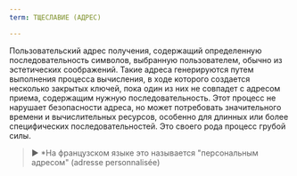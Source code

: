 ```yaml
---
term: ТЩЕСЛАВИЕ (АДРЕС)

---
```

Пользовательский адрес получения, содержащий определенную последовательность символов, выбранную пользователем, обычно из эстетических соображений. Такие адреса генерируются путем выполнения процесса вычисления, в ходе которого создается несколько закрытых ключей, пока один из них не совпадет с адресом приема, содержащим нужную последовательность. Этот процесс не нарушает безопасности адреса, но может потребовать значительного времени и вычислительных ресурсов, особенно для длинных или более специфических последовательностей. Это своего рода процесс грубой силы.

> ► *На французском языке это называется "персональным адресом" (adresse personnalisée)